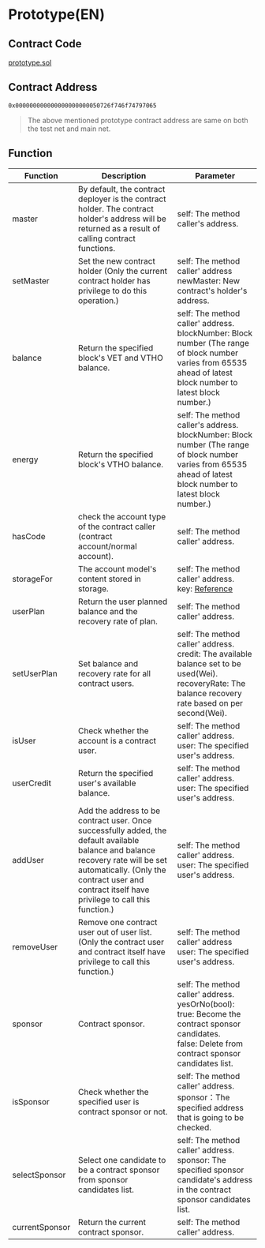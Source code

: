 # Prototype(EN)

## Contract Code
 [prototype.sol](https://github.com/vechain/thor/blob/master/builtin/gen/prototype.sol)

## Contract Address
 `0x000000000000000000000050726f746f74797065`

>The above mentioned prototype contract address are same on both the test net and main net.

##  Function

|Function|Description|Parameter|
|---|---|----|
|master|By default, the contract deployer is the contract holder. The contract holder's address will be returned as a result of calling contract functions.|self: The method caller's address.|
|setMaster|Set the new contract holder (Only the current contract holder has privilege to do this operation.)|self: The method caller' address<br>newMaster: New contract's holder's address.|
|balance|Return the specified block's VET and VTHO balance.|self: The method caller' address.<br>blockNumber: Block number (The range of block number varies from 65535 ahead of latest block number to latest block number.)|
|energy|Return the specified block's VTHO balance.|self: The method caller's address.<br>blockNumber: Block number (The range of block number varies from 65535 ahead of latest block number to latest block number.)|
|hasCode|check the account type of the contract caller (contract account/normal account).|self: The method caller' address.|
|storageFor|The account model's content stored in storage.|self: The method caller' address.<br>key: [Reference](https://solidity.readthedocs.io/en/latest/miscellaneous.html#layout-of-state-variables-in-storage)|
|userPlan|Return the user planned balance and the recovery rate of plan.|self: The method caller' address.|
|setUserPlan|Set balance and recovery rate for all contract users.|self: The method caller' address.<br>credit: The available balance set to be used(Wei).<br>recoveryRate: The balance recovery rate based on per second(Wei).|
|isUser|Check whether the account is a contract user.|self: The method caller' address.<br>user: The specified user's address.|
|userCredit|Return the specified user's available balance.|self: The method caller' address.<br>user: The specified user's address.|
|addUser|Add the address to be contract user. Once successfully added, the default available balance and balance recovery rate will be set automatically. (Only the contract user and contract itself have privilege to call this function.)|self: The method caller' address.<br>user: The specified user's address.|
|removeUser|Remove one contract user out of user list. (Only the contract user and contract itself have privilege to call this function.)|self: The method caller' address<br>user: The specified user's address.|
|sponsor|Contract sponsor.|self: The method caller' address.<br>yesOrNo(bool): <br>true: Become the contract sponsor candidates.<br>false: Delete from contract sponsor candidates list.|
|isSponsor|Check whether the specified user is contract sponsor or not.|self: The method caller' address.<br>sponsor：The specified address that is going to be checked.|
|selectSponsor|Select one candidate to be a contract sponsor from sponsor candidates list.|self: The method caller' address.<br>sponsor: The specified sponsor candidate's address in the contract sponsor candidates list.|
|currentSponsor|Return the current contract sponsor.|self: The method caller' address.|